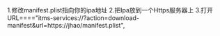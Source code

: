 1.修改manifest.plist指向你的ipa地址
2.把Ipa放到一个Https服务器上
3.打开URL===="itms-services://?action=download-manifest&url=https://jhao/manifest.plist",